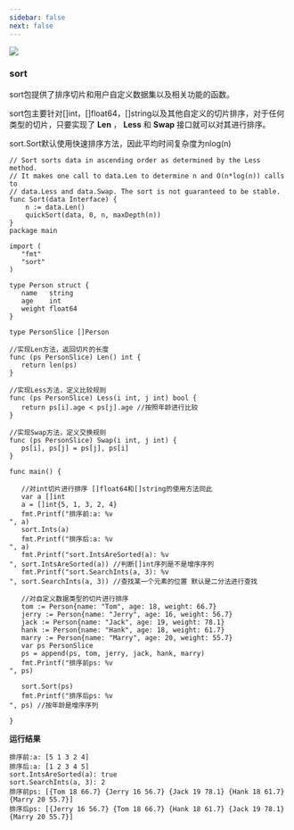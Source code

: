 ```yaml
---
sidebar: false
next: false
---
```

<BlogInfo/>

![](http://www.lll.plus/media/image/2024/01/18/906c989e4ce2d2e590d6f2b1450ff6ac.c40c4852b55811eeb3a9eb54e8a036ec.jpg)

### sort

sort包提供了排序切片和用户自定义数据集以及相关功能的函数。

sort包主要针对[]int，[]float64，[]string以及其他自定义的切片排序，对于任何类型的切片，只要实现了 **Len** ，
**Less** 和 **Swap** 接口就可以对其进行排序。

sort.Sort默认使用快速排序方法，因此平均时间复杂度为nlog(n)

```golang
// Sort sorts data in ascending order as determined by the Less method.
// It makes one call to data.Len to determine n and O(n*log(n)) calls to
// data.Less and data.Swap. The sort is not guaranteed to be stable.
func Sort(data Interface) {
	n := data.Len()
	quickSort(data, 0, n, maxDepth(n))
}
package main

import (
   "fmt"
   "sort"
)

type Person struct {
   name   string
   age    int
   weight float64
}

type PersonSlice []Person

//实现Len方法，返回切片的长度
func (ps PersonSlice) Len() int {
   return len(ps)
}

//实现Less方法，定义比较规则
func (ps PersonSlice) Less(i int, j int) bool {
   return ps[i].age < ps[j].age //按照年龄进行比较
}

//实现Swap方法，定义交换规则
func (ps PersonSlice) Swap(i int, j int) {
   ps[i], ps[j] = ps[j], ps[i]
}

func main() {

   //对int切片进行排序 []float64和[]string的使用方法同此
   var a []int
   a = []int{5, 1, 3, 2, 4}
   fmt.Printf("排序前:a: %v
", a)
   sort.Ints(a)
   fmt.Printf("排序后:a: %v
", a)
   fmt.Printf("sort.IntsAreSorted(a): %v
", sort.IntsAreSorted(a)) //判断[]int序列是不是增序序列
   fmt.Printf("sort.SearchInts(a, 3): %v
", sort.SearchInts(a, 3)) //查找某一个元素的位置 默认是二分法进行查找

   //对自定义数据类型的切片进行排序
   tom := Person{name: "Tom", age: 18, weight: 66.7}
   jerry := Person{name: "Jerry", age: 16, weight: 56.7}
   jack := Person{name: "Jack", age: 19, weight: 78.1}
   hank := Person{name: "Hank", age: 18, weight: 61.7}
   marry := Person{name: "Marry", age: 20, weight: 55.7}
   var ps PersonSlice
   ps = append(ps, tom, jerry, jack, hank, marry)
   fmt.Printf("排序前ps: %v
", ps)

   sort.Sort(ps)
   fmt.Printf("排序后ps: %v
", ps) //按年龄是增序序列

}
```

**运行结果**

```golang
排序前:a: [5 1 3 2 4]
排序后:a: [1 2 3 4 5]
sort.IntsAreSorted(a): true
sort.SearchInts(a, 3): 2
排序前ps: [{Tom 18 66.7} {Jerry 16 56.7} {Jack 19 78.1} {Hank 18 61.7} {Marry 20 55.7}]
排序后ps: [{Jerry 16 56.7} {Tom 18 66.7} {Hank 18 61.7} {Jack 19 78.1} {Marry 20 55.7}]
```

<ActionBox />
        
<style>#top-box {margin-top:0.5rem!important;}</style>